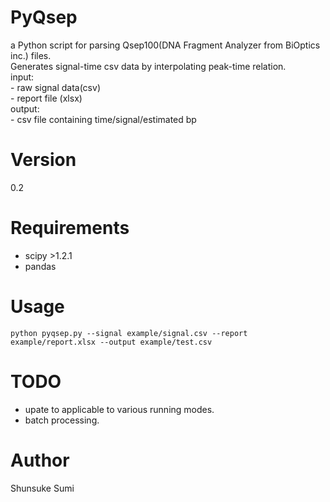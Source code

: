# PyQsep
a Python script for parsing Qsep100(DNA Fragment Analyzer from BiOptics inc.) files.  
Generates signal-time csv data by interpolating peak-time relation.  
input:  
    - raw signal data(csv)  
    - report file (xlsx)  
output:  
    - csv file containing time/signal/estimated bp  

# Version
0.2

# Requirements
- scipy >1.2.1
- pandas

# Usage
```
python pyqsep.py --signal example/signal.csv --report example/report.xlsx --output example/test.csv
```

# TODO
- upate to applicable to various running modes.  
- batch processing.  


# Author
Shunsuke Sumi